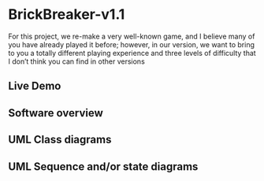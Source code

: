 # BrickBreaker-v1.1
For this project, we re-make a very well-known game, and I believe many of you have already played it before; however, in our version, we want to bring to you a totally different playing experience and three levels of difficulty that I don’t think you can find in other versions

## Live Demo

## Software overview

## UML Class diagrams

## UML Sequence and/or state diagrams


